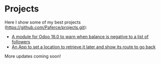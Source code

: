 # Projects

Here I show some of my best projects (https://github.com/Paferce/projects.git):

- [A module for Odoo 16.0 to warn when balance is negative to a list of followers](project_negative_balance_reminder)
- [An App to set a location to retrieve it later and show its route to go back](path_back)

More updates coming soon!
